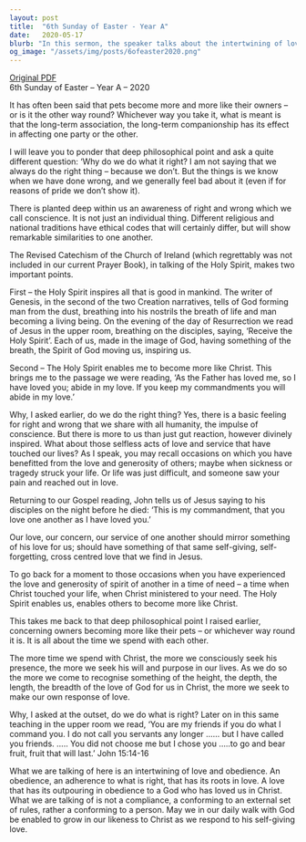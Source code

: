```yaml
---
layout: post
title:  "6th Sunday of Easter - Year A"
date:   2020-05-17
blurb: "In this sermon, the speaker talks about the intertwining of love and obedience. He emphasizes the role of the Holy Spirit in inspiring all that is good in mankind and enabling us to become more like Christ. He also reflects on the importance of selfless acts of love and service, and how our love for one another should mirror Jesus' love for us."
og_image: "/assets/img/posts/6ofeaster2020.png"
---
```

[Original PDF](/assets/pdf/6ofeaster2020.pdf)    
6th Sunday of Easter – Year A – 2020

It has often been said that pets become more and more like their owners – or is it the other way round? Whichever way you take it, what is meant is that the long-term association, the long-term companionship has its effect in affecting one party or the other.

I will leave you to ponder that deep philosophical point and ask a quite different question: ‘Why do we do what it right? I am not saying that we always do the right thing – because we don’t. But the things is we know when we have done wrong, and we generally feel bad about it (even if for reasons of pride we don’t show it).

There is planted deep within us an awareness of right and wrong which we call conscience. It is not just an individual thing. Different religious and national traditions have ethical codes that will certainly differ, but will show remarkable similarities to one another.

The Revised Catechism of the Church of Ireland (which regrettably was not included in our current Prayer Book), in talking of the Holy Spirit, makes two important points.

First – the Holy Spirit inspires all that is good in mankind. The writer of Genesis, in the second of the two Creation narratives, tells of God forming man from the dust, breathing into his nostrils the breath of life and man becoming a living being. On the evening of the day of Resurrection we read of Jesus in the upper room, breathing on the disciples, saying, ‘Receive the Holy Spirit’. Each of us, made in the image of God, having something of the breath, the Spirit of God moving us, inspiring us.

Second – The Holy Spirit enables me to become more like Christ. This brings me to the passage we were reading, ‘As the Father has loved me, so I have loved you; abide in my love. If you keep my commandments you will abide in my love.’

Why, I asked earlier, do we do the right thing? Yes, there is a basic feeling for right and wrong that we share with all humanity, the impulse of conscience. But there is more to us than just gut reaction, however divinely inspired. What about those selfless acts of love and service that have touched our lives? As I speak, you may recall occasions on which you have benefitted from the love and generosity of others; maybe when sickness or tragedy struck your life. Or life was just difficult, and someone saw your pain and reached out in love.

Returning to our Gospel reading, John tells us of Jesus saying to his disciples on the night before he died: ‘This is my commandment, that you love one another as I have loved you.’

Our love, our concern, our service of one another should mirror something of his love for us; should have something of that same self-giving, self-forgetting, cross centred love that we find in Jesus.

To go back for a moment to those occasions when you have experienced the love and generosity of spirit of another in a time of need – a time when Christ touched your life, when Christ ministered to your need. The Holy Spirit enables us, enables others to become more like Christ.

This takes me back to that deep philosophical point I raised earlier, concerning owners becoming more like their pets – or whichever way round it is. It is all about the time we spend with each other.

The more time we spend with Christ, the more we consciously seek his presence, the more we seek his will and purpose in our lives. As we do so the more we come to recognise something of the height, the depth, the length, the breadth of the love of God for us in Christ, the more we seek to make our own response of love.

Why, I asked at the outset, do we do what is right? Later on in this same teaching in the upper room we read, ‘You are my friends if you do what I command you. I do not call you servants any longer …… but I have called you friends. ….. You did not choose me but I chose you …..to go and bear fruit, fruit that will last.’ John 15:14-16

What we are talking of here is an intertwining of love and obedience. An obedience, an adherence to what is right, that has its roots in love. A love that has its outpouring in obedience to a God who has loved us in Christ. What we are talking of is not a compliance, a conforming to an external set of rules, rather a conforming to a person. May we in our daily walk with God be enabled to grow in our likeness to Christ as we respond to his self-giving love.
